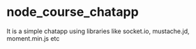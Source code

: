 # node_course_chatapp
It is a simple chatapp using libraries like socket.io, mustache.jd, moment.min.js etc
